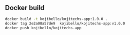 ## Docker build
```sh
docker build -t kojibello/kojitechs-app:1.0.0 . 
docker tag 2e2a08a57de9  kojibello/kojitechs-app:v1.0.0
docker push kojibello/kojitechs-app
```